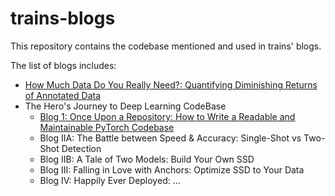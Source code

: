 # trains-blogs

This repository contains the codebase mentioned and used in trains' blogs.

The list of blogs includes:

* [How Much Data Do You Really Need?: Quantifying Diminishing Returns of Annotated Data](how_much_data_do_you_really_need/)
* The Hero's Journey to Deep Learning CodeBase
    * [Blog 1: Once Upon a Repository: How to Write a Readable and Maintainable PyTorch Codebase](once_upon_a_repository/)
    * Blog IIA: The Battle between Speed & Accuracy: Single-Shot vs Two-Shot Detection
    * Blog IIB: A Tale of Two Models: Build Your Own SSD  
    * Blog III: Falling in Love with Anchors: Optimize SSD to Your Data
    * Blog IV: Happily Ever Deployed: ...


